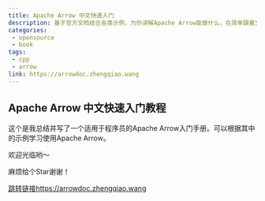```yaml
---
title: Apache Arrow 中文快速入门
description: 基于官方文档结合各类示例，为你讲解Apache Arrow能做什么，在简单跟着文档做一些编码就能了解Apache Arrow的一些关键功能。
categories:
 - opensource
 - book
tags:
 - cpp
 - arrow
link: https://arrowdoc.zhengqiao.wang
---
```


## Apache Arrow 中文快速入门教程

这个是我总结并写了一个适用于程序员的Apache Arrow入门手册。可以根据其中的示例学习使用Apache Arrow。

欢迎光临哟～

麻烦给个Star谢谢！

[跳转链接https://arrowdoc.zhengqiao.wang](https://arrowdoc.zhengqiao.wang)

